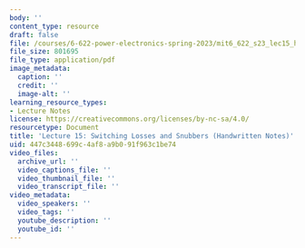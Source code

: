 ```yaml
---
body: ''
content_type: resource
draft: false
file: /courses/6-622-power-electronics-spring-2023/mit6_622_s23_lec15_hand.pdf
file_size: 801695
file_type: application/pdf
image_metadata:
  caption: ''
  credit: ''
  image-alt: ''
learning_resource_types:
- Lecture Notes
license: https://creativecommons.org/licenses/by-nc-sa/4.0/
resourcetype: Document
title: 'Lecture 15: Switching Losses and Snubbers (Handwritten Notes)'
uid: 447c3448-699c-4af8-a9b0-91f963c1be74
video_files:
  archive_url: ''
  video_captions_file: ''
  video_thumbnail_file: ''
  video_transcript_file: ''
video_metadata:
  video_speakers: ''
  video_tags: ''
  youtube_description: ''
  youtube_id: ''
---
```

